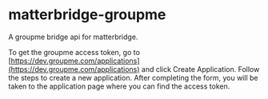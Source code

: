 # matterbridge-groupme
A groupme bridge api for matterbridge.

To get the groupme access token, go to [https://dev.groupme.com/applications](https://dev.groupme.com/applications) and click Create Application. Follow the steps to create a new application. After completing the form, you will be taken to the application page where you can find the access token.
